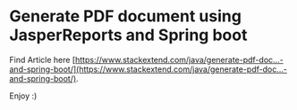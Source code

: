 # Generate PDF document using JasperReports and Spring boot

Find Article here [https://www.stackextend.com/java/generate-pdf-doc…-and-spring-boot/](https://www.stackextend.com/java/generate-pdf-doc…-and-spring-boot/).

Enjoy :)

